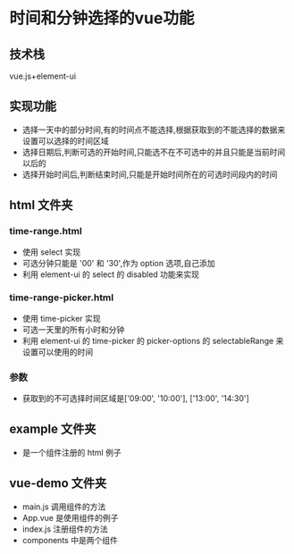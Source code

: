 # 时间和分钟选择的vue功能

## 技术栈

vue.js+element-ui

## 实现功能

- 选择一天中的部分时间,有的时间点不能选择,根据获取到的不能选择的数据来设置可以选择的时间区域
- 选择日期后,判断可选的开始时间,只能选不在不可选中的并且只能是当前时间以后的
- 选择开始时间后,判断结束时间,只能是开始时间所在的可选时间段内的时间

## html 文件夹

### time-range.html

- 使用 select 实现
- 可选分钟只能是 '00' 和 '30',作为 option 选项,自己添加
- 利用 element-ui 的 select 的 disabled 功能来实现

### time-range-picker.html

- 使用 time-picker 实现
- 可选一天里的所有小时和分钟
- 利用 element-ui 的 time-picker 的 picker-options 的 selectableRange 来设置可以使用的时间

### 参数

- 获取到的不可选择时间区域是['09:00', '10:00'], ['13:00', '14:30']

## example 文件夹

- 是一个组件注册的 html 例子

## vue-demo 文件夹

- main.js 调用组件的方法
- App.vue 是使用组件的例子
- index.js 注册组件的方法
- components 中是两个组件
